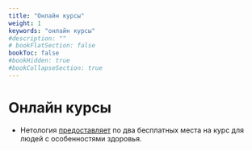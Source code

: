 ```yaml
---
title: "Онлайн курсы"
weight: 1
keywords: "онлайн курсы"
#description: ""
# bookFlatSection: false
bookToc: false
#bookHidden: true
#bookCollapseSection: true
---
```


# Онлайн курсы

- Нетология [предоставляет](https://l.netology.ru/learn-to-help) по два бесплатных места на курс для людей с особенностями здоровья.
